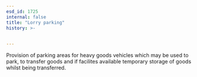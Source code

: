 ```yaml
---
esd_id: 1725
internal: false
title: "Lorry parking"
history: >-
  

---
```


Provision of parking areas for heavy goods vehicles which may be used to park, to transfer goods and if facilites available temporary storage of goods whilst being transferred.

